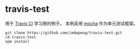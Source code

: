 # travis-test
用于 [Travis CI](https://www.travis-ci.org/) 学习用的例子。
本例采用 [mocha](https://mochajs.org/) 作为单元测试框架。

```
git clone https://github.com/imdwpeng/travis-test.git
cd travis-test
npm install
```

